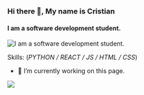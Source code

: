### Hi there 👋, My name is Cristian
#### I am a software development student.
![I am a software development student.](https://i.imgur.com/oJiZP3B.png)


Skills: (*PYTHON / REACT / JS / HTML / CSS*)

- 🔭 I’m currently working on this page. 



![](https://c.tenor.com/g_jvzRTImI4AAAAd/wut.gif)
<!--
**rCristian21/rCristian21** is a ✨ _special_ ✨ repository because its `README.md` (this file) appears on your GitHub profile.

I made this project just for fun, it allows you to create nice and simple GitHub Readme files that you can copy/paste and use in your profile.
Here are some ideas to get you started:

- 🔭 I’m currently working on ...
- 🌱 I’m currently learning ...
- 👯 I’m looking to collaborate on ...
- 🤔 I’m looking for help with ...
- 💬 Ask me about ...
- 📫 How to reach me: ...
- 😄 Pronouns: ...
- ⚡ Fun fact: ...
-->
